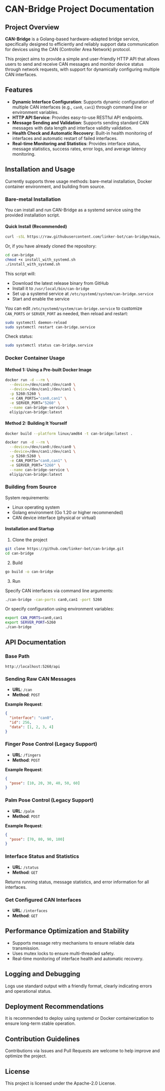 # CAN-Bridge Project Documentation

## Project Overview

**CAN-Bridge** is a Golang-based hardware-adapted bridge service, specifically designed to efficiently and reliably support data communication for devices using the CAN (Controller Area Network) protocol.

This project aims to provide a simple and user-friendly HTTP API that allows users to send and receive CAN messages and monitor device status through network requests, with support for dynamically configuring multiple CAN interfaces.

## Features

* **Dynamic Interface Configuration**: Supports dynamic configuration of multiple CAN interfaces (e.g., `can0`, `can1`) through command line or environment variables.
* **HTTP API Service**: Provides easy-to-use RESTful API endpoints.
* **Message Sending and Validation**: Supports sending standard CAN messages with data length and interface validity validation.
* **Health Check and Automatic Recovery**: Built-in health monitoring of interfaces and automatic restart of failed interfaces.
* **Real-time Monitoring and Statistics**: Provides interface status, message statistics, success rates, error logs, and average latency monitoring.

## Installation and Usage

Currently supports three usage methods: bare-metal installation, Docker container environment, and building from source.

### Bare-metal Installation

You can install and run CAN-Bridge as a systemd service using the provided installation script.

#### Quick Install (Recommended)

```bash
curl -sSL https://raw.githubusercontent.com/linker-bot/can-bridge/main/install_with_systemd.sh | sudo bash
```

Or, if you have already cloned the repository:

```bash
cd can-bridge
chmod +x install_with_systemd.sh
./install_with_systemd.sh
```

This script will:
- Download the latest release binary from GitHub
- Install it to `/usr/local/bin/can-bridge`
- Set up a systemd service at `/etc/systemd/system/can-bridge.service`
- Start and enable the service

You can edit `/etc/systemd/system/can-bridge.service` to customize `CAN_PORTS` or `SERVER_PORT` as needed, then reload and restart:

```bash
sudo systemctl daemon-reload
sudo systemctl restart can-bridge.service
```

Check status:

```bash
sudo systemctl status can-bridge.service
```

### Docker Container Usage

#### Method 1: Using a Pre-built Docker Image

```bash
docker run -d --rm \
  --device=/dev/can0:/dev/can0 \
  --device=/dev/can1:/dev/can1 \
  -p 5260:5260 \
  -e CAN_PORTS="can0,can1" \
  -e SERVER_PORT="5260" \
  --name can-bridge-service \
  eliyip/can-bridge:latest
```

#### Method 2: Building It Yourself

```bash
docker build --platform linux/amd64 -t can-bridge:latest .
```

```bash
docker run -d --rm \
  --device=/dev/can0:/dev/can0 \
  --device=/dev/can1:/dev/can1 \
  -p 5260:5260 \
  -e CAN_PORTS="can0,can1" \
  -e SERVER_PORT="5260" \
  --name can-bridge-service \
  eliyip/can-bridge:latest
```

### Building from Source

System requirements:

* Linux operating system
* Golang environment (Go 1.20 or higher recommended)
* CAN device interface (physical or virtual)

#### Installation and Startup

1. Clone the project

```bash
git clone https://github.com/linker-bot/can-bridge.git
cd can-bridge
```

2. Build

```bash
go build -o can-bridge
```

3. Run

Specify CAN interfaces via command line arguments:

```bash
./can-bridge -can-ports can0,can1 -port 5260
```

Or specify configuration using environment variables:

```bash
export CAN_PORTS=can0,can1
export SERVER_PORT=5260
./can-bridge
```

## API Documentation

### Base Path

`http://localhost:5260/api`

### Sending Raw CAN Messages

* **URL**: `/can`
* **Method**: `POST`

**Example Request**:

```json
{
  "interface": "can0",
  "id": 256,
  "data": [1, 2, 3, 4]
}
```

### Finger Pose Control (Legacy Support)

* **URL**: `/fingers`
* **Method**: `POST`

**Example Request**:

```json
{
  "pose": [10, 20, 30, 40, 50, 60]
}
```

### Palm Pose Control (Legacy Support)

* **URL**: `/palm`
* **Method**: `POST`

**Example Request**:

```json
{
  "pose": [70, 80, 90, 100]
}
```

### Interface Status and Statistics

* **URL**: `/status`
* **Method**: `GET`

Returns running status, message statistics, and error information for all interfaces.

### Get Configured CAN Interfaces

* **URL**: `/interfaces`
* **Method**: `GET`

## Performance Optimization and Stability

* Supports message retry mechanisms to ensure reliable data transmission.
* Uses mutex locks to ensure multi-threaded safety.
* Real-time monitoring of interface health and automatic recovery.

## Logging and Debugging

Logs use standard output with a friendly format, clearly indicating errors and operational status.

## Deployment Recommendations

It is recommended to deploy using systemd or Docker containerization to ensure long-term stable operation.

## Contribution Guidelines

Contributions via Issues and Pull Requests are welcome to help improve and optimize the project.

## License

This project is licensed under the Apache-2.0 License.
